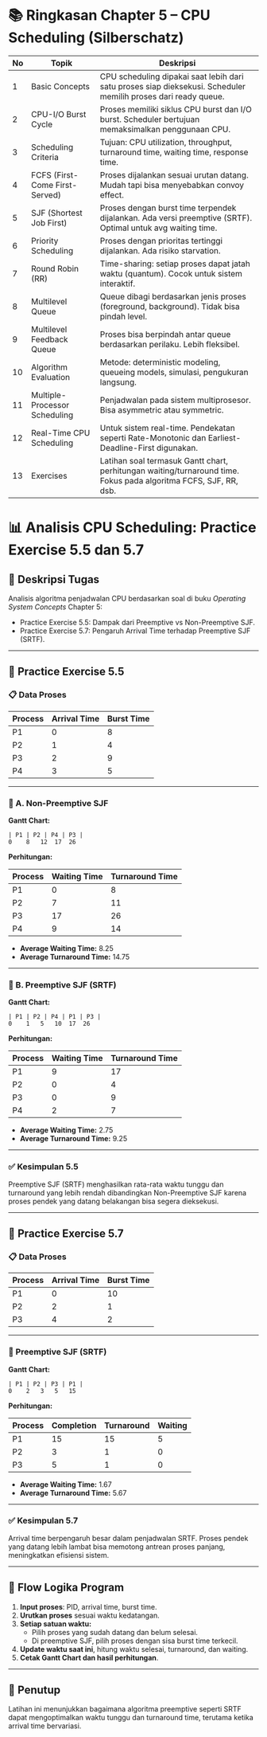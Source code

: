 
# 📚 Ringkasan Chapter 5 – CPU Scheduling (Silberschatz)

| No | Topik                           | Deskripsi                                                                 |
|----|----------------------------------|---------------------------------------------------------------------------|
| 1  | Basic Concepts                  | CPU scheduling dipakai saat lebih dari satu proses siap dieksekusi. Scheduler memilih proses dari ready queue. |
| 2  | CPU-I/O Burst Cycle             | Proses memiliki siklus CPU burst dan I/O burst. Scheduler bertujuan memaksimalkan penggunaan CPU. |
| 3  | Scheduling Criteria             | Tujuan: CPU utilization, throughput, turnaround time, waiting time, response time. |
| 4  | FCFS (First-Come First-Served)  | Proses dijalankan sesuai urutan datang. Mudah tapi bisa menyebabkan convoy effect. |
| 5  | SJF (Shortest Job First)        | Proses dengan burst time terpendek dijalankan. Ada versi preemptive (SRTF). Optimal untuk avg waiting time. |
| 6  | Priority Scheduling             | Proses dengan prioritas tertinggi dijalankan. Ada risiko starvation. |
| 7  | Round Robin (RR)                | Time-sharing: setiap proses dapat jatah waktu (quantum). Cocok untuk sistem interaktif. |
| 8  | Multilevel Queue                | Queue dibagi berdasarkan jenis proses (foreground, background). Tidak bisa pindah level. |
| 9  | Multilevel Feedback Queue       | Proses bisa berpindah antar queue berdasarkan perilaku. Lebih fleksibel. |
| 10 | Algorithm Evaluation            | Metode: deterministic modeling, queueing models, simulasi, pengukuran langsung. |
| 11 | Multiple-Processor Scheduling   | Penjadwalan pada sistem multiprosesor. Bisa asymmetric atau symmetric. |
| 12 | Real-Time CPU Scheduling        | Untuk sistem real-time. Pendekatan seperti Rate-Monotonic dan Earliest-Deadline-First digunakan. |
| 13 | Exercises                       | Latihan soal termasuk Gantt chart, perhitungan waiting/turnaround time. Fokus pada algoritma FCFS, SJF, RR, dsb. |


# 📊 Analisis CPU Scheduling: Practice Exercise 5.5 dan 5.7

## 📌 Deskripsi Tugas
Analisis algoritma penjadwalan CPU berdasarkan soal di buku _Operating System Concepts_ Chapter 5:

- Practice Exercise 5.5: Dampak dari Preemptive vs Non-Preemptive SJF.
- Practice Exercise 5.7: Pengaruh Arrival Time terhadap Preemptive SJF (SRTF).

---

## 📘 Practice Exercise 5.5

### 📋 Data Proses

| Process | Arrival Time | Burst Time |
|---------|--------------|------------|
| P1      | 0            | 8          |
| P2      | 1            | 4          |
| P3      | 2            | 9          |
| P4      | 3            | 5          |

---

### 🔁 A. Non-Preemptive SJF

**Gantt Chart:**

```
| P1 | P2 | P4 | P3 |
0    8   12  17  26
```

**Perhitungan:**

| Process | Waiting Time | Turnaround Time |
|---------|--------------|-----------------|
| P1      | 0            | 8               |
| P2      | 7            | 11              |
| P3      | 17           | 26              |
| P4      | 9            | 14              |

- **Average Waiting Time:** 8.25  
- **Average Turnaround Time:** 14.75

---

### 🔁 B. Preemptive SJF (SRTF)

**Gantt Chart:**

```
| P1 | P2 | P4 | P1 | P3 |
0    1   5   10  17  26
```

**Perhitungan:**

| Process | Waiting Time | Turnaround Time |
|---------|--------------|-----------------|
| P1      | 9            | 17              |
| P2      | 0            | 4               |
| P3      | 0            | 9               |
| P4      | 2            | 7               |

- **Average Waiting Time:** 2.75  
- **Average Turnaround Time:** 9.25

---

### ✅ Kesimpulan 5.5

Preemptive SJF (SRTF) menghasilkan rata-rata waktu tunggu dan turnaround yang lebih rendah dibandingkan Non-Preemptive SJF karena proses pendek yang datang belakangan bisa segera dieksekusi.

---

## 📘 Practice Exercise 5.7

### 📋 Data Proses

| Process | Arrival Time | Burst Time |
|---------|--------------|------------|
| P1      | 0            | 10         |
| P2      | 2            | 1          |
| P3      | 4            | 2          |

---

### 🔁 Preemptive SJF (SRTF)

**Gantt Chart:**

```
| P1 | P2 | P3 | P1 |
0    2   3   5   15
```

**Perhitungan:**

| Process | Completion | Turnaround | Waiting |
|---------|------------|------------|---------|
| P1      | 15         | 15         | 5       |
| P2      | 3          | 1          | 0       |
| P3      | 5          | 1          | 0       |

- **Average Waiting Time:** 1.67  
- **Average Turnaround Time:** 5.67

---

### ✅ Kesimpulan 5.7

Arrival time berpengaruh besar dalam penjadwalan SRTF. Proses pendek yang datang lebih lambat bisa memotong antrean proses panjang, meningkatkan efisiensi sistem.

---

## 🔧 Flow Logika Program

1. **Input proses**: PID, arrival time, burst time.
2. **Urutkan proses** sesuai waktu kedatangan.
3. **Setiap satuan waktu:**
   - Pilih proses yang sudah datang dan belum selesai.
   - Di preemptive SJF, pilih proses dengan sisa burst time terkecil.
4. **Update waktu saat ini**, hitung waktu selesai, turnaround, dan waiting.
5. **Cetak Gantt Chart dan hasil perhitungan**.

---

## 📌 Penutup

Latihan ini menunjukkan bagaimana algoritma preemptive seperti SRTF dapat mengoptimalkan waktu tunggu dan turnaround time, terutama ketika arrival time bervariasi.
